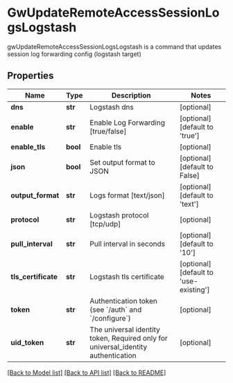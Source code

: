 # GwUpdateRemoteAccessSessionLogsLogstash

gwUpdateRemoteAccessSessionLogsLogstash is a command that updates session log forwarding config (logstash target)
## Properties
Name | Type | Description | Notes
------------ | ------------- | ------------- | -------------
**dns** | **str** | Logstash dns | [optional] 
**enable** | **str** | Enable Log Forwarding [true/false] | [optional] [default to 'true']
**enable_tls** | **bool** | Enable tls | [optional] 
**json** | **bool** | Set output format to JSON | [optional] [default to False]
**output_format** | **str** | Logs format [text/json] | [optional] [default to 'text']
**protocol** | **str** | Logstash protocol [tcp/udp] | [optional] 
**pull_interval** | **str** | Pull interval in seconds | [optional] [default to '10']
**tls_certificate** | **str** | Logstash tls certificate | [optional] [default to 'use-existing']
**token** | **str** | Authentication token (see &#x60;/auth&#x60; and &#x60;/configure&#x60;) | [optional] 
**uid_token** | **str** | The universal identity token, Required only for universal_identity authentication | [optional] 

[[Back to Model list]](../README.md#documentation-for-models) [[Back to API list]](../README.md#documentation-for-api-endpoints) [[Back to README]](../README.md)


